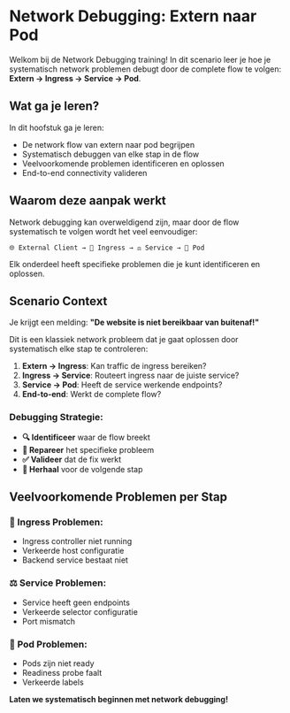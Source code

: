 # Network Debugging: Extern naar Pod

Welkom bij de Network Debugging training! In dit scenario leer je hoe je systematisch network problemen debugt door de complete flow te volgen: **Extern → Ingress → Service → Pod**.

## Wat ga je leren?

In dit hoofstuk ga je leren:
- De network flow van extern naar pod begrijpen
- Systematisch debuggen van elke stap in de flow
- Veelvoorkomende problemen identificeren en oplossen
- End-to-end connectivity valideren

## Waarom deze aanpak werkt

Network debugging kan overweldigend zijn, maar door de flow systematisch te volgen wordt het veel eenvoudiger:

```
🌐 External Client → 🚪 Ingress → ⚖️ Service → 🎯 Pod
```

Elk onderdeel heeft specifieke problemen die je kunt identificeren en oplossen.

## Scenario Context

Je krijgt een melding: **"De website is niet bereikbaar van buitenaf!"**

Dit is een klassiek network probleem dat je gaat oplossen door systematisch elke stap te controleren:

1. **Extern → Ingress**: Kan traffic de ingress bereiken?
2. **Ingress → Service**: Routeert ingress naar de juiste service?
3. **Service → Pod**: Heeft de service werkende endpoints?
4. **End-to-end**: Werkt de complete flow?

### Debugging Strategie:
- **🔍 Identificeer** waar de flow breekt
- **🔧 Repareer** het specifieke probleem
- **✅ Valideer** dat de fix werkt
- **🔄 Herhaal** voor de volgende stap

## Veelvoorkomende Problemen per Stap

### 🚪 Ingress Problemen:
- Ingress controller niet running
- Verkeerde host configuratie
- Backend service bestaat niet

### ⚖️ Service Problemen:
- Service heeft geen endpoints
- Verkeerde selector configuratie
- Port mismatch

### 🎯 Pod Problemen:
- Pods zijn niet ready
- Readiness probe faalt
- Verkeerde labels

**Laten we systematisch beginnen met network debugging!**